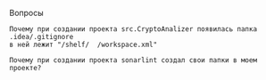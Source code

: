Вопросы
    



    Почему при создании проекта src.CryptoAnalizer появилась папка .idea/.gitignore
    в ней лежит "/shelf/  /workspace.xml"

    Почему при создании проекта sonarlint создал свои папки в моем проекте?
